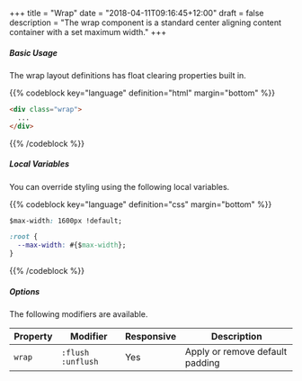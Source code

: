 +++
title = "Wrap"
date = "2018-04-11T09:16:45+12:00"
draft = false
description = "The wrap component is a standard center aligning content container with a set maximum width."
+++

##### Basic Usage

The wrap layout definitions has float clearing properties built in.

{{% codeblock key="language" definition="html" margin="bottom" %}}
```html
<div class="wrap">
  ...
</div>
```
{{% /codeblock %}}

##### Local Variables

You can override styling using the following local variables.

{{% codeblock key="language" definition="css" margin="bottom" %}}
```css
$max-width: 1600px !default;

:root {
  --max-width: #{$max-width};
}
```
{{% /codeblock %}}

##### Options

The following modifiers are available.

<table class="table width:100% table:pile table@sm:unpile">
  <thead>
    <tr>
      <th>
        Property
      </th>
      <th>
        Modifier
      </th>
      <th>
        Responsive
      </th>
      <th>
        Description
      </th>
    </tr>
  </thead>
  <tr>
    <td data-label="Properties">
      <code>wrap</code>
    </td>
    <td data-label="Attributes">
      <code>:flush</code> <code>:unflush</code>
    </td>
    <td data-label="Responsive">
      Yes
    </td>
    <td class="row:reverse">
      Apply or remove default padding
    </td>
  </tr>
</table>
